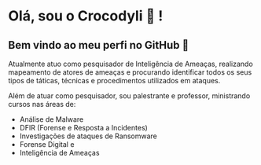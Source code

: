 # Olá, sou o Crocodyli :crocodile: ! 
## Bem vindo ao meu perfi no GitHub 👋

Atualmente atuo como pesquisador de Inteligência de Ameaças, realizando mapeamento de atores de ameaças e procurando identificar todos os seus tipos de táticas, técnicas e procedimentos utilizados em ataques. 

Além de atuar como pesquisador, sou palestrante e professor, ministrando cursos nas áreas de: 
- Análise de Malware
- DFIR (Forense e Resposta a Incidentes)
- Investigações de ataques de Ransomware
- Forense Digital e 
- Inteligência de Ameaças 
